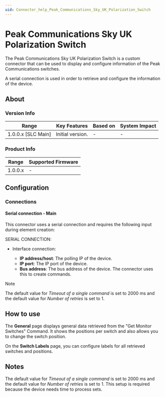 ```yaml
---
uid: Connector_help_Peak_Communications_Sky_UK_Polarization_Switch
---
```


# Peak Communications Sky UK Polarization Switch

The Peak Communications Sky UK Polarization Switch is a custom connector that can be used to display and configure information of the Peak Communications switches.

A serial connection is used in order to retrieve and configure the information of the device.

## About

### Version Info

| Range              | Key Features     | Based on | System Impact |
|--------------------|------------------|----------|---------------|
| 1.0.0.x [SLC Main] | Initial version. | -        | -             |

### Product Info

| Range   | Supported Firmware |
|---------|--------------------|
| 1.0.0.x | -                  |

## Configuration

### Connections

#### Serial connection - Main

This connector uses a serial connection and requires the following input during element creation:

SERIAL CONNECTION:

- Interface connection:

  - **IP address/host**: The polling IP of the device.
  - **IP port**: The IP port of the device.
  - **Bus address**: The bus address of the device. The connector uses this to create commands.

> [!NOTE]
> The default value for *Timeout of a single command* is set to 2000 ms and the default value for *Number of retries* is set to 1.

## How to use

The **General** page displays general data retrieved from the "Get Monitor Switches" Command. It shows the positions per switch and also allows you to change the switch position.

On the **Switch Labels** page, you can configure labels for all retrieved switches and positions.

## Notes

The default value for *Timeout of a single command* is set to 2000 ms and the default value for *Number of retries* is set to 1. This setup is required because the device needs time to process sets.
